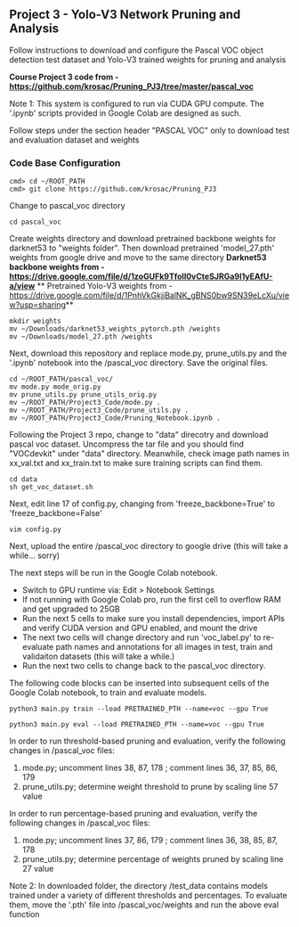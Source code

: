 ## Project 3 - Yolo-V3 Network Pruning and Analysis


Follow instructions to download and configure the Pascal VOC object detection test dataset and Yolo-V3 trained weights for pruning and analysis

**Course Project 3 code from - https://github.com/krosac/Pruning_PJ3/tree/master/pascal_voc**


Note 1: This system is configured to run via CUDA GPU compute. The '.ipynb' scripts provided in Google Colab are designed as such.

Follow steps under the section header "PASCAL VOC" only to download test and evaluation dataset and weights

### Code Base Configuration
```
cmd> cd ~/ROOT_PATH
cmd> git clone https://github.com/krosac/Pruning_PJ3
```

Change to pascal_voc directory
```
cd pascal_voc
```

Create weights directory and download pretrained backbone weights for darknet53 to "weights folder". Then download pretrained 'model_27.pth' weights from google drive and move to the same directory
**Darknet53 backbone weights from - https://drive.google.com/file/d/1zoGUFk9Tfoll0vCteSJRGa9I1yEAfU-a/view**
** Pretrained Yolo-V3 weights from - https://drive.google.com/file/d/1PnhVkGkjiBalNK_gBNS0bw9SN39eLcXu/view?usp=sharing**
```
mkdir weights
mv ~/Downloads/darknet53_weights_pytorch.pth /weights
mv ~/Downloads/model_27.pth /weights
```

Next, download this repository and replace mode.py, prune_utils.py and the '.ipynb' notebook into the /pascal_voc directory. Save the original files.
```
cd ~/ROOT_PATH/pascal_voc/
mv mode.py mode_orig.py
mv prune_utils.py prune_utils_orig.py
mv ~/ROOT_PATH/Project3_Code/mode.py .
mv ~/ROOT_PATH/Project3_Code/prune_utils.py .
mv ~/ROOT_PATH/Project3_Code/Pruning_Notebook.ipynb .
```

Following the Project 3 repo, change to "data" direcotry and download pascal voc dataset. Uncompress the tar file and you should find "VOCdevkit" under "data" directory. Meanwhile, check image path names in xx_val.txt and xx_train.txt to make sure training scripts can find them.
```
cd data
sh get_voc_dataset.sh
```

Next, edit line 17 of config.py, changing from 'freeze_backbone=True' to 'freeze_backbone=False'
```
vim config.py
```

Next, upload the entire /pascal_voc directory to google drive (this will take a while... sorry)

The next steps will be run in the Google Colab notebook.
 - Switch to GPU runtime via: Edit > Notebook Settings
 - If not running with Google Colab pro, run the first cell to overflow RAM and get upgraded to 25GB
 - Run the next 5 cells to make sure you install dependencies, import APIs and verify CUDA version and GPU enabled, and mount the drive
 - The next two cells will change directory and run 'voc_label.py' to re-evaluate path names and annotations for all images in test, train and validaiton datasets (this will take a while.)
 - Run the next two cells to change back to the pascal_voc directory.

 The following code blocks can be inserted into subsequent cells of the Google Colab notebook, to train and evaluate models.
```
python3 main.py train --load PRETRAINED_PTH --name=voc --gpu True
```
```
python3 main.py eval --load PRETRAINED_PTH --name=voc --gpu True
```

In order to run threshold-based pruning and evaluation, verify the following changes in /pascal_voc files:
1. mode.py; uncomment lines 38, 87, 178 ; comment lines 36, 37, 85, 86, 179
2. prune_utils.py; determine weight threshold to prune by scaling line 57 value

In order to run percentage-based pruning and evaluation, verify the following changes in /pascal_voc files:
1. mode.py; uncomment lines 37, 86, 179 ; comment lines 36, 38, 85, 87, 178
2. prune_utils.py; determine percentage of weights pruned by scaling line 27 value

Note 2: In downloaded folder, the directory /test_data contains models trained under a variety of different thresholds and percentages. To evaluate them, move the '.pth' file into /pascal_voc/weights and run the above eval function
